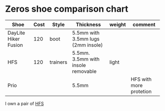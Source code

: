# Zeros shoe comparison chart

| Shoe                 | Cost | Style    | Thickness                          | weight | comment                 |
| -------------------- | ---- | -------- | ---------------------------------- | ------ | ----------------------- |
| DayLite Hiker Fusion | 120  | boot     | 5.5mm with 3.5mm lugs (2mm insole) |        |                         |
| HFS                  | 120  | trainers | 5.5mm. 3.5mm with insole removable | light  |                         |
| Prio                 |      |          | 5.5mm                              |        | HFS with more protetion |

I own a pair of [HFS](../849)